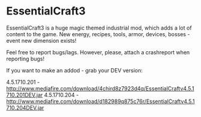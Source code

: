 # EssentialCraft3
EssentialCraft3 is a huge magic themed industrial mod, which adds a lot of content to the game. New energy, recipes, tools, armor, devices, bosses - event new dimension exists!

Feel free to report bugs/lags. However, please, attach a crashreport when reporting bugs!

If you want to make an addod - grab your DEV version:

4.5.1710.201 - http://www.mediafire.com/download/4chird8z7923d4q/EssentialCraftv4.5.1710.201DEV.jar
4.5.1710.204 - http://www.mediafire.com/download/d182989q875c76r/EssentialCraftv4.5.1710.204DEV.jar
